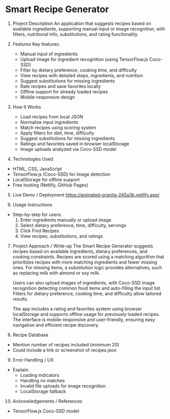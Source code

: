 # Smart Recipe Generator
1. Project Description
An application that suggests recipes based on available ingredients, supporting manual input or image recognition, with filters, nutritional info, substitutions, and rating functionality.

2. Features
 Key features:
    * Manual input of ingredients
    * Upload image for ingredient recognition (using TensorFlow.js Coco-SSD)
    * Filter by dietary preference, cooking time, and difficulty
    * View recipes with detailed steps, ingredients, and nutrition
    * Suggest substitutions for missing ingredients
    * Rate recipes and save favorites locally
    * Offline support for already loaded recipes
    * Mobile-responsive design

3. How It Works
    * Load recipes from local JSON
    * Normalize input ingredients
    * Match recipes using scoring system
    * Apply filters for diet, time, difficulty
    * Suggest substitutions for missing ingredients
    * Ratings and favorites saved in browser localStorage
    * Image uploads analyzed via Coco-SSD model

4. Technologies Used
* HTML, CSS, JavaScript
* TensorFlow.js (Coco-SSD) for image detection
* LocalStorage for offline support
* Free hosting (Netlify, GitHub Pages)

5. Live Demo / Deployment
	https://animated-granita-245a3b.netlify.app/

6. Usage Instructions
* Step-by-step for users:
    1. Enter ingredients manually or upload image
    2. Select dietary preference, time, difficulty, servings
    3. Click Find Recipes
    4. View recipes, substitutions, and ratings

7. Project Approach / Write-up
	The Smart Recipe Generator suggests recipes based on available ingredients, dietary preferences, and cooking constraints. Recipes are scored using a matching algorithm that prioritizes 	 recipes with more matching ingredients and fewer missing ones. For missing items, a substitution logic provides alternatives, such as replacing milk with almond or soy milk.
	 
	Users can also upload images of ingredients, with Coco-SSD image recognition detecting common food items and auto-filling the input list. Filters for dietary preference, cooking time, and 	difficulty allow tailored results.

	The app includes a rating and favorites system using browser localStorage and supports offline usage for previously loaded recipes. The interface is mobile-responsive and user-friendly, 	ensuring easy navigation and efficient recipe discovery.

8. Recipe Database
* Mention number of recipes included (minimum 20)
* Could include a link or screenshot of recipes.json

9. Error Handling / UX
* Explain:
    * Loading indicators
    * Handling no matches
    * Invalid file uploads for image recognition
    * LocalStorage fallback

10. Acknowledgements / References
* TensorFlow.js Coco-SSD model
